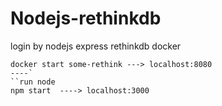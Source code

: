 # Nodejs-rethinkdb
login by  nodejs express rethinkdb docker

```run Docker 
docker start some-rethink ---> localhost:8080
----`
``run node 
npm start  ----> localhost:3000
